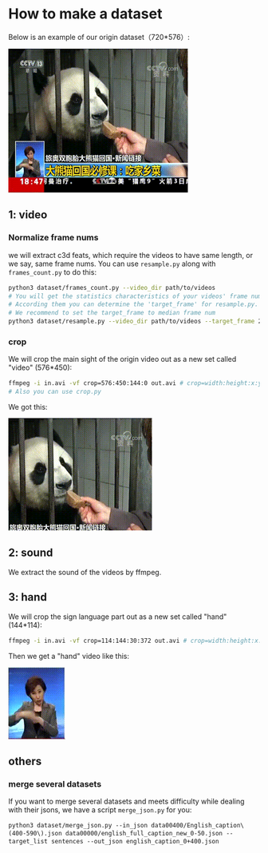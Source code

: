 # How to make a dataset

Below is an example of our origin dataset（720*576）:

![](../assets/G_00045.gif)

## 1: video

### Normalize frame nums

we will extract c3d feats, which require the videos to have same length,
 or we say, same frame nums. You can use `resample.py` along with `frames_count.py` to do this:

```bash
python3 dataset/frames_count.py --video_dir path/to/videos
# You will get the statistics characteristics of your videos' frame number.
# According them you can determine the 'target_frame' for resample.py.
# We recommend to set the target_frame to median frame num
python3 dataset/resample.py --video_dir path/to/videos --target_frame 224
```

### crop

We will crop the main sight of the origin video out as a new set called "video" (576*450):

```bash
ffmpeg -i in.avi -vf crop=576:450:144:0 out.avi # crop=width:height:x:y
# Also you can use crop.py
```

We got this:

![](../assets/G_video_00045.gif)

## 2: sound

We extract the sound of the videos by ffmpeg.

## 3: hand
We will crop the sign language part out as a new set called "hand" (144*114): 

```bash
ffmpeg -i in.avi -vf crop=114:144:30:372 out.avi # crop=width:height:x:y
```

Then we get a "hand" video like this:

![](../assets/G_hand_00045.gif)

## others

### merge several datasets

If you want to merge several datasets and meets difficulty while dealing with their jsons,
 we have a script `merge_json.py` for you:

```
python3 dataset/merge_json.py --in_json data00400/English_caption\(400-590\).json data00000/english_full_caption_new_0-50.json --target_list sentences --out_json english_caption_0+400.json
```

